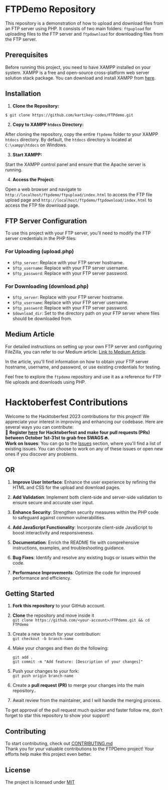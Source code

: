 # FTPDemo Repository

This repository is a demonstration of how to upload and download files from an FTP server using PHP. It consists of two main folders: `ftpupload` for uploading files to the FTP server and `ftpdownload` for downloading files from the FTP server.

## Prerequisites

Before running this project, you need to have XAMPP installed on your system. XAMPP is a free and open-source cross-platform web server solution stack package. You can download and install XAMPP from [here](https://www.apachefriends.org/index.html).

## Installation

1. **Clone the Repository:**
```
$ git clone https://github.com/kartikey-codes/FTPdemo.git
```
2. **Copy to XAMPP `htdocs` Directory:**

After cloning the repository, copy the entire `ftpdemo` folder to your XAMPP `htdocs` directory. By default, the `htdocs` directory is located at `C:\xampp\htdocs` on Windows.

3. **Start XAMPP:**

Start the XAMPP control panel and ensure that the Apache server is running.

4. **Access the Project:**

Open a web browser and navigate to `http://localhost/ftpdemo/ftpupload/index.html` to access the FTP file upload page and `http://localhost/ftpdemo/ftpdownload/index.html` to access the FTP file download page.

## FTP Server Configuration

To use this project with your FTP server, you'll need to modify the FTP server credentials in the PHP files:

### For Uploading (upload.php)

- `$ftp_server`: Replace with your FTP server hostname.
- `$ftp_username`: Replace with your FTP server username.
- `$ftp_password`: Replace with your FTP server password.

### For Downloading (download.php)

- `$ftp_server`: Replace with your FTP server hostname.
- `$ftp_username`: Replace with your FTP server username.
- `$ftp_password`: Replace with your FTP server password.
- `$download_dir`: Set to the directory path on your FTP server where files should be downloaded from.

## Medium Article

For detailed instructions on setting up your own FTP server and configuring FileZilla, you can refer to our Medium article: [Link to Medium Article](https://medium.com/mozilla-firefox-club/a-comprehensive-guide-creating-your-own-free-ftp-server-and-mastering-upload-download-with-php-8db5e21ad097).

In the article, you'll find information on how to obtain your FTP server hostname, username, and password, or use existing credentials for testing.

Feel free to explore the `ftpdemo` repository and use it as a reference for FTP file uploads and downloads using PHP.

# Hacktoberfest Contributions

Welcome to the Hacktoberfest 2023 contributions for this project! We appreciate your interest in improving and enhancing our codebase. Here are several ways you can contribute:<br>
📢 **Register [here](https://hacktoberfest.digitalocean.com) for Hacktoberfest and make four pull requests (PRs) between October 1st-31st to grab free SWAGS 🔥.** <br>
**Work on Issues**: You can go to the [Issues](https://github.com/kartikey-codes/FTPdemo/issues) section, where you'll find a list of existing issues. You can choose to work on any of these issues or open new ones if you discover any problems.

##                                                 **OR**

1. **Improve User Interface**: Enhance the user experience by refining the HTML and CSS for the upload and download pages.

2. **Add Validation**: Implement both client-side and server-side validation to ensure secure and accurate user input.

3. **Enhance Security**: Strengthen security measures within the PHP code to safeguard against common vulnerabilities.

4. **Add JavaScript Functionality**: Incorporate client-side JavaScript to boost interactivity and responsiveness.

5. **Documentation**: Enrich the README file with comprehensive instructions, examples, and troubleshooting guidance.

6. **Bug Fixes**: Identify and resolve any existing bugs or issues within the code.

7. **Performance Improvements**: Optimize the code for improved performance and efficiency.

## Getting Started

1. **Fork this repository** to your GitHub account.

2. **Clone** the repository and move inside it   
    `git clone https://github.com/<your-account>/FTPdemo.git && cd FTPdemo`

3. Create a new branch for your contribution:  
     `git checkout -b branch-name`

4. Make your changes and then do the following: 

    `git add .`  
    `git commit -m "Add feature: [Description of your changes]"`

5. Push your changes to your fork:  
     `git push origin branch-name`

6. Create a **pull request (PR)** to merge your changes into the main repository..

7. Await review from the maintainer, and I will handle the merging process.

To get approval of the pull request much quicker and faster follow me, don't forget to star this repository to show your support!

## Contributing

To start contributing, check out [CONTRIBUTING.md](https://github.com/kartikey-codes/FTPdemo/blob/main/CONTRIBUTING.md)  
Thank you for your valuable contributions to the FTPDemo project! Your efforts help make this project even better.

## License

The project is licensed under [MIT](https://github.com/kartikey-codes/FTPdemo/blob/main/LICENSE)


